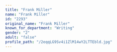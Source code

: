 ```yaml
---
title: "Frank Miller"
name: "Frank Miller"
id: "2293"
original_name: "Frank Miller"
known_for_department: "Writing"
gender: "2"
adult: "false"
profile_path: "/2eqqLG9Sv4i1ZlM14wY2LTTEbld.jpg"
---
```

